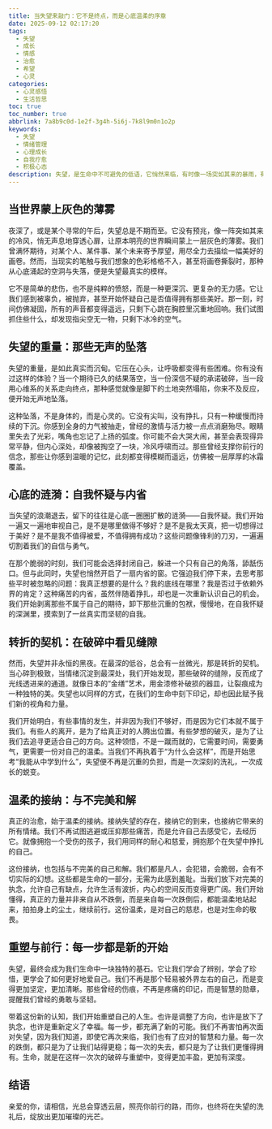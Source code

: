 ```yaml
---
title: 当失望来敲门：它不是终点，而是心底温柔的序章
date: 2025-09-12 02:17:20
tags:
  - 失望
  - 成长
  - 情感
  - 治愈
  - 希望
  - 心灵
categories:
  - 心灵感悟
  - 生活哲思
toc: true
toc_number: true
abbrlink: 7a8b9c0d-1e2f-3g4h-5i6j-7k8l9m0n1o2p
keywords:
  - 失望
  - 情绪管理
  - 心理成长
  - 自我疗愈
  - 积极心态
description: 失望，是生命中不可避免的低语，它悄然来临，有时像一场突如其来的暴雨，有时又如绵长的阴霾。我们都曾被它击中，感到心灰意冷，甚至怀疑前行的意义。然而，失望并非终点，它更像是一扇窗，透过它，我们得以重新审视内心，发现那些被忽略的坚韧与温柔。这篇文章，将与你一同走过失望的幽谷，感受它的重量，并最终，在破碎中寻觅到重生的光芒与希望。
---
```


## 当世界蒙上灰色的薄雾

夜深了，或是某个寻常的午后，失望总是不期而至。它没有预兆，像一阵突如其来的冷风，悄无声息地穿透心扉，让原本明亮的世界瞬间蒙上一层灰色的薄雾。我们曾满怀期待，对某个人、某件事、某个未来寄予厚望，用尽全力去描绘一幅美好的画卷。然而，当现实的笔触与我们想象的色彩格格不入，甚至将画卷撕裂时，那种从心底涌起的空洞与失落，便是失望最真实的模样。

它不是简单的悲伤，也不是纯粹的愤怒，而是一种更深沉、更复杂的无力感。它让我们感到被辜负，被抛弃，甚至开始怀疑自己是否值得拥有那些美好。那一刻，时间仿佛凝固，所有的声音都变得遥远，只剩下心跳在胸腔里沉重地回响。我们试图抓住些什么，却发现指尖空无一物，只剩下冰冷的空气。

## 失望的重量：那些无声的坠落

失望的重量，是如此真实而沉甸。它压在心头，让呼吸都变得有些困难。你有没有过这样的体验？当一个期待已久的结果落空，当一份深信不疑的承诺破碎，当一段用心维系的关系走向终点，那种感觉就像是脚下的土地突然塌陷，你来不及反应，便开始无声地坠落。

这种坠落，不是身体的，而是心灵的。它没有尖叫，没有挣扎，只有一种缓慢而持续的下沉。你感到全身的力气被抽走，曾经的激情与活力被一点点消磨殆尽。眼睛里失去了光彩，嘴角也忘记了上扬的弧度。你可能不会大哭大闹，甚至会表现得异常平静，但内心深处，却像被掏空了一块，冷风呼啸而过。那些曾经支撑你前行的信念，那些让你感到温暖的记忆，此刻都变得模糊而遥远，仿佛被一层厚厚的冰霜覆盖。

## 心底的涟漪：自我怀疑与内省

当失望的浪潮退去，留下的往往是心底一圈圈扩散的涟漪——自我怀疑。我们开始一遍又一遍地审视自己，是不是哪里做得不够好？是不是我太天真，把一切想得过于美好？是不是我不值得被爱，不值得拥有成功？这些问题像锋利的刀刃，一遍遍切割着我们的自信与勇气。

在那个脆弱的时刻，我们可能会选择封闭自己，躲进一个只有自己的角落，舔舐伤口。但与此同时，失望也悄然开启了一扇内省的窗。它强迫我们停下来，去思考那些平时被忽略的问题：我真正想要的是什么？我的底线在哪里？我是否过于依赖外界的肯定？这种痛苦的内省，虽然伴随着挣扎，却也是一次重新认识自己的机会。我们开始剥离那些不属于自己的期待，卸下那些沉重的包袱，慢慢地，在自我怀疑的深渊里，摸索到了一丝真实而坚韧的自我。

## 转折的契机：在破碎中看见缝隙

然而，失望并非永恒的黑夜。在最深的低谷，总会有一丝微光，那是转折的契机。当心碎到极致，当情绪沉淀到最深处，我们开始发现，那些破碎的缝隙，反而成了光线透进来的通道。就像日本的“金缮”艺术，用金漆修补破损的器皿，让裂痕成为一种独特的美。失望也以同样的方式，在我们的生命中刻下印记，却也因此赋予我们新的视角和力量。

我们开始明白，有些事情的发生，并非因为我们不够好，而是因为它们本就不属于我们。有些人的离开，是为了给真正对的人腾出位置。有些梦想的破灭，是为了让我们去追寻更适合自己的方向。这种领悟，不是一蹴而就的，它需要时间，需要勇气，更需要一份对自己的温柔。当我们不再执着于“为什么会这样”，而是开始思考“我能从中学到什么”，失望便不再是沉重的负担，而是一次深刻的洗礼，一次成长的蜕变。

## 温柔的接纳：与不完美和解

真正的治愈，始于温柔的接纳。接纳失望的存在，接纳它的到来，也接纳它带来的所有情绪。我们不再试图逃避或压抑那些痛苦，而是允许自己去感受它，去经历它。就像拥抱一个受伤的孩子，我们用同样的耐心和慈爱，拥抱那个在失望中挣扎的自己。

这份接纳，也包括与不完美的自己和解。我们都是凡人，会犯错，会脆弱，会有不切实际的幻想。这些都是生命的一部分，无需为此感到羞耻。当我们放下对完美的执念，允许自己有缺点，允许生活有波折，内心的空间反而变得更广阔。我们开始懂得，真正的力量并非来自从不跌倒，而是来自每一次跌倒后，都能温柔地站起来，拍拍身上的尘土，继续前行。这份温柔，是对自己的慈悲，也是对生命的敬畏。

## 重塑与前行：每一步都是新的开始

失望，最终会成为我们生命中一块独特的基石。它让我们学会了辨别，学会了珍惜，更学会了如何更好地爱自己。我们不再是那个轻易被外界左右的自己，而是变得更加坚定，更加清晰。那些曾经的伤痕，不再是疼痛的印记，而是智慧的勋章，提醒我们曾经的勇敢与坚韧。

带着这份新的认知，我们开始重塑自己的人生。也许是调整了方向，也许是放下了执念，也许是重新定义了幸福。每一步，都充满了新的可能。我们不再害怕再次面对失望，因为我们知道，即使它再次来临，我们也有了应对的智慧和力量。每一次的跌倒，都只是为了让我们站得更稳；每一次的失去，都只是为了让我们更懂得拥有。生命，就是在这样一次次的破碎与重塑中，变得更加丰盈，更加有深度。

## 结语

亲爱的你，请相信，光总会穿透云层，照亮你前行的路，而你，也终将在失望的洗礼后，绽放出更加璀璨的光芒。